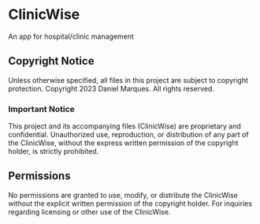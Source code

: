 # ClinicWise

An app for hospital/clinic management

## Copyright Notice

Unless otherwise specified, all files in this project are subject to copyright protection. Copyright 2023 Daniel Marques. All rights reserved.

### Important Notice

This project and its accompanying files (ClinicWise) are proprietary and confidential. Unauthorized use, reproduction, or distribution of any part of the ClinicWise, without the express written permission of the copyright holder, is strictly prohibited.

## Permissions

No permissions are granted to use, modify, or distribute the ClinicWise without the explicit written permission of the copyright holder. For inquiries regarding licensing or other use of the ClinicWise.
